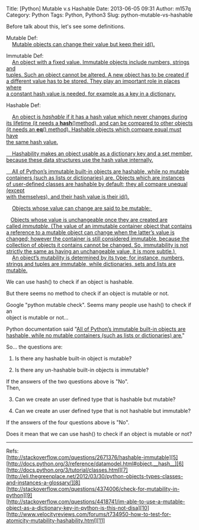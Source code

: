 Title: [Python] Mutable v.s Hashable 
Date: 2013-06-05 09:31
Author: m157q
Category: Python
Tags: Python, Python3
Slug: python-mutable-vs-hashable

  
  
Before talk about this, let's see some definitions.    
  
<!--more-->  
  
Mutable Def:    
    [Mutable objects can change their value but keep their id().][1]    
    
Immutable Def:    
    [An object with a fixed value. Immutable objects include numbers, strings and   
tuples. Such an object cannot be altered. A new object has to be created if   
a different value has to be stored. They play an important role in places where   
a constant hash value is needed, for example as a key in a dictionary.][2]   
    
    
Hashable Def:    
  
    [An object is _hashable_ if it has a hash value which never changes during   
its lifetime (it needs a __hash__()method), and can be compared to other objects   
(it needs an __eq__() method). Hashable objects which compare equal must have   
the same hash value.][3]  
  
[    Hashability makes an object usable as a dictionary key and a set member,   
because these data structures use the hash value internally.][3]  
  
[    All of Python’s immutable built-in objects are hashable, while no mutable   
containers (such as lists or dictionaries) are. Objects which are instances   
of user-defined classes are hashable by default; they all compare unequal (except   
with themselves), and their hash value is their id().][3]  
  
    
    [Objects whose value can change are said to be mutable][4][; ][4]  
  
   [Objects whose value is unchangeable once they are created are called _immutable_. (The value of an immutable container object that contains a reference to  a mutable object can change when the latter’s value is changed; however the  container is still considered immutable, because the collection of objects  it contains cannot be changed. So, immutability is not strictly the same as  having an unchangeable value, it is more subtle.) ][4]    
    [An object’s mutability is determined by its type; for instance, numbers,   
strings and tuples are immutable, while dictionaries, sets and lists are mutable.][4]   
  
    
  
We can use hash() to check if an object is hashable.  
  
But there seems no method to check if an object is mutable or not.  
  
Google "python mutable check". Seems many people use hash() to check if an   
object is mutable or not...  
  
    
  
Python documentation said "[All of Python’s immutable built-in objects are   
hashable, while no mutable containers (such as lists or dictionaries) are.][3]"   
  
    
  
So... the questions are:  
  
1. Is there any hashable built-in object is mutable?  
  
2. Is there any un-hashable built-in objects is immutable?  
  
If the answers of the two questions above is "No".    
Then,   
  
3. Can we create an user defined type that is hashable but mutable?  
  
4. Can we create an user defined type that is not hashable but immutable?  
  
    
  
If the answers of the four questions above is "No".  
  
Does it mean that we can use hash() to check if an object is mutable or not?   
  
---  
    
Refs:    
[http://stackoverflow.com/questions/2671376/hashable-immutable][5]    
[http://docs.python.org/3/reference/datamodel.html#object.__hash__][6]    
[http://docs.python.org/3/tutorial/classes.html][7]    
[http://eli.thegreenplace.net/2012/03/30/python-objects-types-classes-and-instances-a-glossary/][8]    
[http://stackoverflow.com/questions/4374006/check-for-mutability-in-python][9]    
[http://stackoverflow.com/questions/4418741/im-able-to-use-a-mutable-object-as-a-dictionary-key-in-python-is-this-not-disa][10]    
[http://www.velocityreviews.com/forums/t734950-how-to-test-for-atomicity-mutability-hashability.html][11]  
  
  
  
[1]: http://docs.python.org/3/glossary.html#term-mutable  
[2]: http://docs.python.org/3/glossary.html#term-immutable  
[3]: http://docs.python.org/3/glossary.html#term-hashable  
[4]: http://docs.python.org/3/reference/datamodel.html  
[5]: http://stackoverflow.com/questions/2671376/hashable-immutable  
[6]: http://docs.python.org/3/reference/datamodel.html#object.__hash__  
[7]: http://docs.python.org/3/tutorial/classes.html  
[8]: http://eli.thegreenplace.net/2012/03/30/python-objects-types-classes-and-instances-a-glossary/  
[9]: http://stackoverflow.com/questions/4374006/check-for-mutability-in-python  
[10]: http://stackoverflow.com/questions/4418741/im-able-to-use-a-mutable-object-as-a-dictionary-key-in-python-is-this-not-disa  
[11]: http://www.velocityreviews.com/forums/t734950-how-to-test-for-atomicity-mutability-hashability.html  